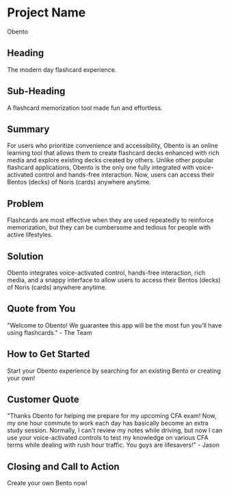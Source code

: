 # Project Name #
Obento
<!-- 
> This material was originally posted [here](http://www.quora.com/What-is-Amazons-approach-to-product-development-and-product-management). It is reproduced here for posterities sake.

There is an approach called "working backwards" that is widely used at Amazon. They work backwards from the customer, rather than starting with an idea for a product and trying to bolt customers onto it. While working backwards can be applied to any specific product decision, using this approach is especially important when developing new products or features.

For new initiatives a product manager typically starts by writing an internal press release announcing the finished product. The target audience for the press release is the new/updated product's customers, which can be retail customers or internal users of a tool or technology. Internal press releases are centered around the customer problem, how current solutions (internal or external) fail, and how the new product will blow away existing solutions.

If the benefits listed don't sound very interesting or exciting to customers, then perhaps they're not (and shouldn't be built). Instead, the product manager should keep iterating on the press release until they've come up with benefits that actually sound like benefits. Iterating on a press release is a lot less expensive than iterating on the product itself (and quicker!).

If the press release is more than a page and a half, it is probably too long. Keep it simple. 3-4 sentences for most paragraphs. Cut out the fat. Don't make it into a spec. You can accompany the press release with a FAQ that answers all of the other business or execution questions so the press release can stay focused on what the customer gets. My rule of thumb is that if the press release is hard to write, then the product is probably going to suck. Keep working at it until the outline for each paragraph flows. 

Oh, and I also like to write press-releases in what I call "Oprah-speak" for mainstream consumer products. Imagine you're sitting on Oprah's couch and have just explained the product to her, and then you listen as she explains it to her audience. That's "Oprah-speak", not "Geek-speak".

Once the project moves into development, the press release can be used as a touchstone; a guiding light. The product team can ask themselves, "Are we building what is in the press release?" If they find they're spending time building things that aren't in the press release (overbuilding), they need to ask themselves why. This keeps product development focused on achieving the customer benefits and not building extraneous stuff that takes longer to build, takes resources to maintain, and doesn't provide real customer benefit (at least not enough to warrant inclusion in the press release).
 -->

## Heading ##
The modern day flashcard experience.  

## Sub-Heading ##
A flashcard memorization tool made fun and effortless.

## Summary ##
For users who prioritize convenience and accessibility, Obento is an online learning tool that allows them to create flashcard decks enhanced with rich media and explore existing decks created by others. Unlike other popular flashcard applications, Obento is the only one fully integrated with voice-activated control and hands-free interaction. Now, users can access their Bentos (decks) of Noris (cards) anywhere anytime.

## Problem ##
Flashcards are most effective when they are used repeatedly to reinforce memorization, but they can be cumbersome and tedious for people with active lifestyles. 

## Solution ##
Obento integrates voice-activated control, hands-free interaction, rich media, and a snappy interface to allow users to access their Bentos (decks) of Noris (cards) anywhere anytime.

## Quote from You ##
"Welcome to Obento! We guarantee this app will be the most fun you'll have using flashcards." - The Team

## How to Get Started ##
Start your Obento experience by searching for an existing Bento or creating your own!

## Customer Quote ##
"Thanks Obento for helping me prepare for my upcoming CFA exam! Now, my one hour commute to work each day has basically become an extra study session. Normally, I can't review my notes while driving, but now I can use your voice-activated controls to test my knowledge on various CFA terms while dealing with rush hour traffic. You guys are lifesavers!" - Jason

## Closing and Call to Action ##
Create your own Bento now!
